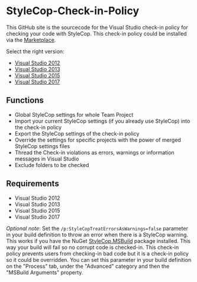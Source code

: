 # StyleCop-Check-in-Policy
This GitHub site is the sourcecode for the Visual Studio check-in policy for checking your code with StyleCop. This check-in policy could be installed via the [Marketplace](https://marketplace.visualstudio.com).

Select the right version:
* [Visual Studio 2012](https://marketplace.visualstudio.com/items?itemName=RalphJansen.StyleCopCheck-inPolicy2012)
* [Visual Studio 2013](https://marketplace.visualstudio.com/items?itemName=RalphJansen.StyleCopCheck-inPolicy2013)
* [Visual Studio 2015](https://marketplace.visualstudio.com/items?itemName=RalphJansen.StyleCopCheck-inPolicy2015)
* [Visual Studio 2017](https://marketplace.visualstudio.com/items?itemName=RalphJansen.StyleCopCheck-inPolicy2017)


## Functions
* Global StyleCop settings for whole Team Project
* Import your current StyleCop settings (if you already use StyleCop) into the check-in policy
* Export the StyleCop settings of the check-in policy
* Override the settings for specific projects with the power of merged StyleCop settings files
* Thread the Check-in violations as errors, warnings or information messages in Visual Studio
* Exclude folders to be checked

## Requirements
* Visual Studio 2012
* Visual Studio 2013
* Visual Studio 2015
* Visual Studio 2017

*Optional note*: 
Set the `/p:StyleCopTreatErrorsAsWarnings=false` parameter in your build definition to throw an error when there is a StyleCop warning. This works if you have the NuGet [StyleCop.MSBuild](https://www.nuget.org/packages/StyleCop.MSBuild/) package installed. This way your build will fail so no corrupt code is checked-in. This check-in policy prevents users from checking-in bad code but it is a check-in policy so it could be overridden. You can set this parameter in your build definition on the "Process" tab, under the "Advanced" category and then the "MSBuild Arguments" property.

